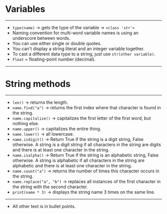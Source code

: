 
# Variables

---

- `type(name)` -> gets the type of the variable -> `<class 'str'>`
- Naming convention for multi-word variable names is using an underscore between words.
- You can use either single or double quotes.
- You can't display a string literal and an integer variable together.
- To cast a different data type to a string, just use `str(other variable)`.
- `Float` = floating-point number (decimal).

---

# String methods

---

- `len()` -> returns the length.
- `name.find("a")` -> returns the first index where that character is found in the string.
- `name.capitalize()` -> capitalizes the first letter of the first word, but nothing else.
- `name.upper()` -> capitalizes the entire thing.
- `name.lower()` -> all lowercase.
- `name.isdigit()` -> Return True if the string is a digit string, False otherwise.
   A string is a digit string if all characters in the string are digits and there is at least one character in the string.
- `name.isalpha()` -> Return True if the string is an alphabetic string, False otherwise.
   A string is alphabetic if all characters in the string are alphabetic and there is at least one character in the string.
- `name.count("a")` -> returns the number of times this character occurs in the string.
- `name.replace("a", "b")` -> replaces all instances of the first character in the string with the second character.
- `print(name * 3)` -> displays the string name 3 times on the same line.

---

- All other text is in bullet points.
